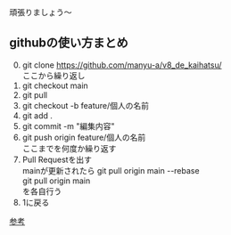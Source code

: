 頑張りましょう～

## githubの使い方まとめ


0. git clone https://github.com/manyu-a/v8_de_kaihatsu/  
ここから繰り返し
1. git checkout main
1. git pull
1. git checkout -b feature/個人の名前
1. git add . 
1. git commit -m "編集内容"
1. git push origin feature/個人の名前  
ここまでを何度か繰り返す
1. Pull Requestを出す  
mainが更新されたら
git pull origin main --rebase  
git pull origin main  
を各自行う
1. 1に戻る  


[参考](https://qiita.com/siida36/items/880d92559af9bd245c34)
